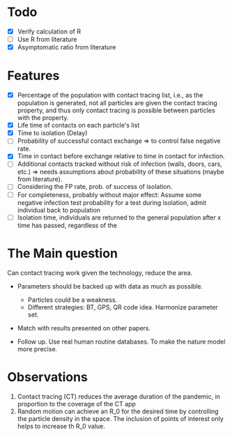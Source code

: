 # Todo
-[X] Verify calculation of R
-[ ] Use R from literature
-[X] Asymptomatic ratio from literature

# Features
-[X] Percentage of the population with contact tracing list, i.e., as the population is generated, not all particles
 are given the contact tracing property, and thus only contact tracing is possible between particles with the property.
-[X] Life time of contacts on each particle's list
-[X] Time to isolation (Delay)
-[ ] Probability of successful contact exchange => to control false negative rate.
-[X] Time in contact before exchange relative to time in contact for infection.
-[ ] Additional contacts tracked without risk of infection (walls, doors, cars, etc.) => needs assumptions about 
probability of these situations (maybe from literature).
-[ ] Considering the FP rate, prob. of success of isolation.
-[ ] For completeness, probably without major effect: Assume some negative infection test probability for a test during
 isolation, admit individual back to population
-[ ] Isolation time, individuals are returned to the general population after x time has passed, regardless of the 

# The Main question
Can contact tracing work given the technology, reduce the area.

* Parameters should be backed up with data as much as possible.
    * Particles could be a weakness.
    * Different strategies: BT, GPS, QR code idea. Harmonize parameter set.


* Match with results presented on other papers.
* Follow up. Use real human routine databases. To make the nature model more precise.

# Observations
1. Contact tracing (CT) reduces the average duration of the pandemic, in proportion to the coverage of the CT app
2. Random motion can achieve an R_0 for the desired time by controlling the particle density in the space. The inclusion
 of points of interest only helps to increase th R_0 value.  


